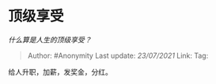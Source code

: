 # 顶级享受
*什么算是人生的顶级享受？*

> Author: #Anonymity
> Last update: *23/07/2021*
> Link:
> Tag:

给人升职，加薪，发奖金，分红。

